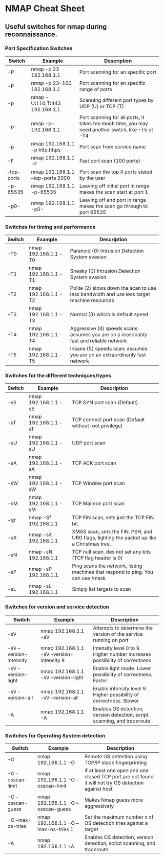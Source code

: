 # NMAP Cheat Sheet

## Useful switches for nmap during reconnaissance. 


### Port Specification Switches


Switch          | Example                | Description
--------------- | ---------------------- | ------------
-P  | nmap -p 23 192.168.1.1 | Port scanning for an specific port
-P  | nmap -p 23-100 192.168.1.1 | Port scanning for an specific range of ports 
-p  | nmap -U:110,T:443 192.168.1.1 | Scanning different port types by UDP (U) or TCP (T)
-p-  | nmap -p- 192.168.1.1 | Port scanning for all ports, it takes too much time, you may need another switch, like -T5 ot -T4
-p	 | nmap 192.168.1.1 -p http,https	| Port scan from service name
-F  | nmap 192.168.1.1 -F	| Fast port scan (100 ports)
–top-ports  | nmap 192.168.1.1 –top-ports 2000	| Port scan the top X ports stated by the user
-p-65535  | nmap 192.168.1.1 -p-65535	| Leaving off initial port in range makes the scan start at port 1
-p0-	 | nmap 192.168.1.1 -p0-	| Leaving off end port in range makes the scan go through to port 65535




### Switches for timing and performance

Switch          | Example	               | Description
--------------- | ---------------------- | ------------
-T0 | nmap 192.168.1.1 -T0	| Paranoid (0) Intrusion Detection System evasion
-T1	| nmap 192.168.1.1 -T1	| Sneaky (1) Intrusion Detection System evasion
-T2	| nmap 192.168.1.1 -T2	| Polite (2) slows down the scan to use less bandwidth and use less target machine resources
-T3	| nmap 192.168.1.1 -T3	| Normal (3) which is default speed
-T4	| nmap 192.168.1.1 -T4	| Aggressive (4) speeds scans; assumes you are on a reasonably fast and reliable network
-T5	| nmap 192.168.1.1 -T5	| Insane (5) speeds scan; assumes you are on an extraordinarily fast network




### Switches for the different techniques/types


Switch          | Example	               | Description
--------------- | ---------------------- | ------------
-sS	| nmap 192.168.1.1 -sS	| TCP SYN port scan (Default)
-sT	| nmap 192.168.1.1 -sT	| TCP connect port scan (Default without root privilege)
-sU	| nmap 192.168.1.1 -sU	| UDP port scan
-sA	| nmap 192.168.1.1 -sA	| TCP ACK port scan
-sW	| nmap 192.168.1.1 -sW	| TCP Window port scan
-sM	| nmap 192.168.1.1 -sM	| TCP Maimon port scan
-Sf | nmap -Sf 192.168.1.1  | TCP FIN scan, sets just the TCP FIN bit.
-sX | nmap -sX 192.168.1.1  | XMAS scan, sets the FIN, PSH, and URG flags, lighting the packet up like a Christmas tree.
-sN | nmap -sN 192.168.1.1  | TCP null scan, des not set any bits (TCP flag header is 0)
-sP | nmap -sP 192.168.1.1. | Ping scans the network, listing machines that respond to ping. You can use /mask
-sL | nmap -sL 192.168.1.1  | Simply list targets to scan




### Switches for version and service detection


Switch          | Example	               | Description
--------------- | ---------------------- | ------------
-sV	| nmap 192.168.1.1 -sV	| Attempts to determine the version of the service running on port
-sV –version-intensity	| nmap 192.168.1.1 -sV –version-intensity 8	| Intensity level 0 to 9. Higher number increases possibility of correctness
-sV –version-light	| nmap 192.168.1.1 -sV –version-light	| Enable light mode. Lower possibility of correctness. Faster
-sV –version-all	| nmap 192.168.1.1 -sV –version-all	| Enable intensity level 9. Higher possibility of correctness. Slower
-A	| nmap 192.168.1.1 -A	| Enables OS detection, version detection, script scanning, and traceroute




### Switches for Operating System detection

Switch          | Example	               | Description
--------------- | ---------------------- | ------------
-O	| nmap 192.168.1.1 -O	| Remote OS detection using TCP/IP stack fingerprinting
-O –osscan-limit	| nmap 192.168.1.1 -O –osscan-limit	| If at least one open and one closed TCP port are not found it will not try OS detection against host
-O –osscan-guess	| nmap 192.168.1.1 -O –osscan-guess	| Makes Nmap guess more aggressively
-O –max-os-tries	| nmap 192.168.1.1 -O –max-os-tries 1	| Set the maximum number x of OS detection tries against a target
-A	| nmap 192.168.1.1 -A	| Enables OS detection, version detection, script scanning, and traceroute



